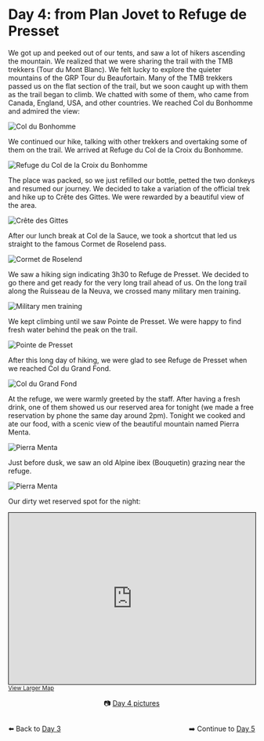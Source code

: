 # Day 4: from Plan Jovet to Refuge de Presset

We got up and peeked out of our tents, and saw a lot of hikers ascending the mountain. We realized that we were sharing the trail with the TMB trekkers (Tour du Mont Blanc). We felt lucky to explore the quieter mountains of the GRP Tour du Beaufortain. Many of the TMB trekkers passed us on the flat section of the trail, but we soon caught up with them as the trail began to climb. We chatted with some of them, who came from Canada, England, USA, and other countries. We reached Col du Bonhomme and admired the view:

![Col du Bonhomme](<photos/media/large/Day 4/20230905_095052.jpg>)

We continued our hike, talking with other trekkers and overtaking some of them on the trail. We arrived at Refuge du Col de la Croix du Bonhomme.

![Refuge du Col de la Croix du Bonhomme](<photos/media/large/Day 4/20230905_111139.jpg>)

The place was packed, so we just refilled our bottle, petted the two donkeys and resumed our journey. We decided to take a variation of the official trek and hike up to Crête des Gittes. We were rewarded by a beautiful view of the area.

![Crête des Gittes](<photos/media/large/Day 4/20230905_120908.jpg>)

After our lunch break at Col de la Sauce, we took a shortcut that led us straight to the famous Cormet de Roselend pass.

![Cormet de Roselend](<photos/media/large/Day 4/20230905_150352.jpg>)

We saw a hiking sign indicating 3h30 to Refuge de Presset. We decided to go there and get ready for the very long trail ahead of us. On the long trail along the Ruisseau de la Neuva, we crossed many military men training.

![Military men training](<photos/media/large/Day 4/20230905_154946.jpg>)

We kept climbing until we saw Pointe de Presset. We were happy to find fresh water behind the peak on the trail.

![Pointe de Presset](<photos/media/large/Day 4/20230905_172148.jpg>)

After this long day of hiking, we were glad to see Refuge de Presset when we reached Col du Grand Fond.

![Col du Grand Fond](<photos/media/large/Day 4/20230905_175257.jpg>)

At the refuge, we were warmly greeted by the staff. After having a fresh drink, one of them showed us our reserved area for tonight (we made a free reservation by phone the same day around 2pm). Tonight we cooked and ate our food, with a scenic view of the beautiful mountain named Pierra Menta.

![Pierra Menta](<photos/media/large/Day 4/20230905_195908.jpg>)

Just before dusk, we saw an old Alpine ibex (Bouquetin) grazing near the refuge.

![Pierra Menta](<photos/media/large/Day 4/20230905_195908.jpg>)

Our dirty wet reserved spot for the night:

<iframe width="100%" height="350" src="https://www.openstreetmap.org/export/embed.html?bbox=6.647458076477052%2C45.641572878884524%2C6.6832923889160165%2C45.6550730688633&amp;layer=tracestracktopo&amp;marker=45.64832338059471%2C6.665375232696533" style="border: 1px solid black"></iframe>
<small><a href="https://www.openstreetmap.org/?mlat=45.6483&amp;mlon=6.6654#map=16/45.6483/6.6654&amp;layers=P">View Larger Map</a></small>

<div markdown="1" style="text-align: center;">

📷️ [Day 4 pictures](photos/Day-4.html)

</div>

<div markdown="1" style="float: left;">

⬅️ Back to [Day 3](day3.md)

</div>

<div markdown="1" style="float: right;">

➡️ Continue to [Day 5](day5.md)

</div>